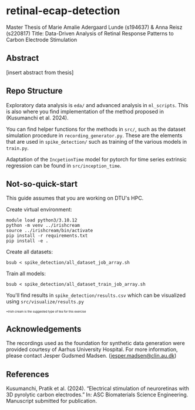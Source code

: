 # retinal-ecap-detection
Master Thesis of Marie Amalie Adergaard Lunde (s194637) & Anna Reisz (s220817)
Title: Data-Driven Analysis of Retinal Response Patterns to Carbon Electrode Stimulation

## Abstract
[insert abstract from thesis]

## Repo Structure
Exploratory data analysis is `eda/` and advanced analysis in `ml_scripts`. This is also where you find implementation of the method proposed in (Kusumanchi et al. 2024).

You can find helper functions for the methods in `src/`, such as the dataset simulation procedure in `recording_generator.py`. These are the elements that are used in `spike_detection/` such as training of the various models in `train.py`.

Adaptation of the `IncpetionTime` model for pytorch for time series extrinsic regression can be found in `src/inception_time`.


## Not-so-quick-start
This guide assumes that you are working on DTU's HPC.

Create virtual environment:

```
module load python3/3.10.12
python -m venv ../irishcream
source ../irishcream/bin/activate
pip install -r requirements.txt
pip install -e .
```

Create all datasets:
```
bsub < spike_detection/all_dataset_job_array.sh
```
Train all models:
```
bsub < spike_detection/all_dataset_train_job_array.sh
```
You'll find results in `spike_detection/results.csv` which can be visualized using `src/visualize/results.py`

<span style="font-size: 8px;">*Irish cream is the suggested type of tea for this exercise</span>


## Acknowledgements
The recordings used as the foundation for synthetic data generation were provided courtesy of Aarhus University Hospital. For more information, please contact Jesper Gudsmed Madsen. (jesper.madsen@clin.au.dk)

## References
Kusumanchi, Pratik et al. (2024). “Electrical stimulation of neuroretinas with 3D pyrolytic carbon
electrodes.” In: ASC Biomaterials Science Engineering. Manuscript submitted for publication.